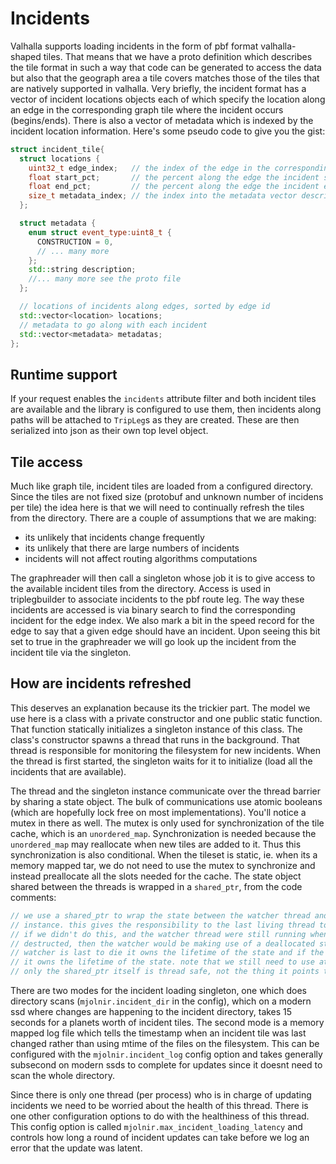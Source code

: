 # Incidents

Valhalla supports loading incidents in the form of pbf format valhalla-shaped tiles. That means that we have a proto definition which describes the tile format in such a way that code can be generated to access the data but also that the geograph area a tile covers matches those of the tiles that are natively supported in valhalla. Very briefly, the incident format has a vector of incident locations objects each of which specify the location along an edge in the corresponding graph tile where the incident occurs (begins/ends). There is also a vector of metadata which is indexed by the incident location information. Here's some pseudo code to give you the gist:

```c++
struct incident_tile{
  struct locations {
    uint32_t edge_index;   // the index of the edge in the corresponding graph tile
    float start_pct;       // the percent along the edge the incident starts
    float end_pct;         // the percent along the edge the incident ends
    size_t metadata_index; // the index into the metadata vector describing the incident
  };

  struct metadata {
    enum struct event_type:uint8_t {
      CONSTRUCTION = 0,
      // ... many more
    };
    std::string description;
    //... many more see the proto file
  };

  // locations of incidents along edges, sorted by edge id
  std::vector<location> locations;
  // metadata to go along with each incident
  std::vector<metadata> metadatas;
};

```

## Runtime support

If your request enables the `incidents` attribute filter and both incident tiles are available and the library is configured to use them, then incidents along paths will be attached to `TripLeg`s as they are created. These are then serialized into json as their own top level object.

## Tile access

Much like graph tile, incident tiles are loaded from a configured directory. Since the tiles are not fixed size (protobuf and unknown number of incidens per tile) the idea here is that we will need to continually refresh the tiles from the directory. There are a couple of assumptions that we are making:

* its unlikely that incidents change frequently
* its unlikely that there are large numbers of incidents
* incidents will not affect routing algorithms computations

The graphreader will then call a singleton whose job it is to give access to the available incident tiles from the directory. Access is used in triplegbuilder to associate incidents to the pbf route leg. The way these incidents are accessed is via binary search to find the corresponding incident for the edge index. We also mark a bit in the speed record for the edge to say that a given edge should have an incident. Upon seeing this bit set to true in the graphreader we will go look up the incident from the incident tile via the singleton.

## How are incidents refreshed

This deserves an explanation because its the trickier part. The model we use here is a class with a private constructor and one public static function. That function statically initializes a singleton instance of this class. The class's constructor spawns a thread that runs in the background. That thread is responsible for monitoring the filesystem for new incidents. When the thread is first started, the singleton waits for it to initialize (load all the incidents that are available).

The thread and the singleton instance communicate over the thread barrier by sharing a state object. The bulk of communications use atomic booleans (which are hopefully lock free on most implementations). You'll notice a mutex in there as well. The mutex is only used for synchronization of the tile cache, which is an `unordered_map`. Synchronization is needed because the `unordered_map` may reallocate when new tiles are added to it. Thus this synchronization is also conditional. When the tileset is static, ie. when its a memory mapped tar, we do not need to use the mutex to synchronize and instead preallocate all the slots needed for the cache. The state object shared between the threads is wrapped in a `shared_ptr`, from the code comments:

```c++
// we use a shared_ptr to wrap the state between the watcher thread and the main threads singleton
// instance. this gives the responsibility to the last living thread to deallocate the state object.
// if we didn't do this, and the watcher thread were still running when the singleton instance got
// destructed, then the watcher would be making use of a deallocated state object. this way, if the
// watcher is last to die it owns the lifetime of the state and if the singleton is the last to die
// it owns the lifetime of the state. note that we still need to use atomics inside the state as
// only the shared_ptr itself is thread safe, not the thing it points to
```

There are two modes for the incident loading singleton, one which does directory scans (`mjolnir.incident_dir` in the config), which on a modern ssd where changes are happening to the incident directory, takes 15 seconds for a planets worth of incident tiles. The second mode is a memory mapped log file which tells the timestamp when an incident tile was last changed rather than using mtime of the files on the filesystem. This can be configured with the `mjolnir.incident_log` config option and takes generally subsecond on modern ssds to complete for updates since it doesnt need to scan the whole directory.

Since there is only one thread (per process) who is in charge of updating incidents we need to be worried about the health of this thread. There is one other configuration options to do with the healthiness of this thread. This config option is called `mjolnir.max_incident_loading_latency` and controls how long a round of incident updates can take before we log an error that the update was latent.
